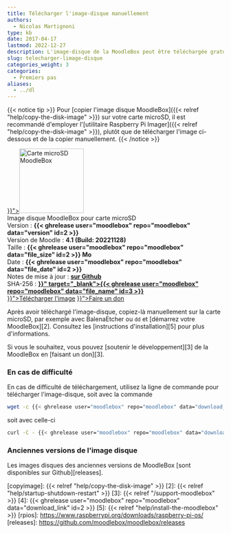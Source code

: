 ```yaml
---
title: Télécharger l'image-disque manuellement
authors:
  - Nicolas Martignoni
type: kb
date: 2017-04-17
lastmod: 2022-12-27
description: L'image-disque de la MoodleBox peut être téléchargée gratuitement et librement sur sur cette page.
slug: telecharger-limage-disque
categories_weight: 3
categories:
  - Premiers pas
aliases:
  - ../dl
---
```


{{< notice tip >}}
Pour [copier l'image disque MoodleBox]({{< relref "help/copy-the-disk-image" >}}) sur votre carte microSD, il est recommandé d'employer l'[utilitaire Raspberry Pi Imager]({{< relref "help/copy-the-disk-image" >}}), plutôt que de télécharger l'image ci-dessous et de la copier manuellement.
{{< /notice >}}

<div class="downloads row gx-0">
  <div class="image-icon text-center col-sm-3">
    <a class="piwik_download" href="{{< ghrelease user="moodlebox" repo="moodlebox" data="download_link" id=2 >}}"><img alt="Carte microSD MoodleBox" src="/img/media/moodlebox-sdcard.png" width="150" height="150"></a>
  </div>
  <div class="image-info col-sm-9">
    <div class="image-description">
      Image disque MoodleBox pour carte microSD
    </div>
    <div class="image-details">
      Version : <strong>{{< ghrelease user="moodlebox" repo="moodlebox" data="version" id=2 >}}</strong>
    </div>
    <div class="image-details">
      Version de Moodle : <strong>4.1 (Build: 20221128)</strong>
    </div>
    <div class="image-details">
      Taille : <strong>{{< ghrelease user="moodlebox" repo="moodlebox" data="file_size" id=2 >}} Mo</strong>
    </div>
    <div class="image-details">
      Date : <strong>{{< ghrelease user="moodlebox" repo="moodlebox" data="file_date" id=2 >}}</strong>
    </div>
    <div class="image-details">
      Notes de mise à jour : <strong><a href="https://github.com/moodlebox/moodlebox/blob/main/CHANGELOG.md" target="_blank">sur Github</a></strong>
    </div>
    <div class="image-details">
      SHA-256 : <strong><a href="{{< ghrelease user="moodlebox" repo="moodlebox" data="download_link" id=3 >}}" target="_blank">{{< ghrelease user="moodlebox" repo="moodlebox" data="file_name" id=3 >}}</a></strong>
    </div>
    <div class="image-download-links">
      <a class="btn dl-zip piwik_download" href="{{< ghrelease user="moodlebox" repo="moodlebox" data="download_link" id=2 >}}"><i class="fa fa-download" aria-hidden="true"></i>Télécharger l'image</a>
      <a class="btn" href="{{< relref "/support-moodlebox" >}}"><i class="fa fa-heart" aria-hidden="true"></i>Faire un don</a>
    </div>
  </div>
</div>

Après avoir téléchargé l'image-disque, copiez-là manuellement sur la carte microSD, par exemple avec BalenaEtcher ou `dd` et [démarrez votre MoodleBox][2]. Consultez les [instructions d'installation][5] pour plus d'informations.

Si vous le souhaitez, vous pouvez [soutenir le développement][3] de la MoodleBox en [faisant un don][3].

### En cas de difficulté

En cas de difficulté de téléchargement, utilisez la ligne de commande pour télécharger l'image-disque, soit avec la commande

```bash
wget -c {{< ghrelease user="moodlebox" repo="moodlebox" data="download_link" id=2 >}}
```

soit avec celle-ci

```bash
curl -C - {{< ghrelease user="moodlebox" repo="moodlebox" data="download_link" id=2 >}}
```

### Anciennes versions de l'image disque

Les images disques des anciennes versions de MoodleBox [sont disponibles sur Github][releases].

 [copyimage]: {{< relref "help/copy-the-disk-image" >}}
 [2]: {{< relref "help/startup-shutdown-restart" >}}
 [3]: {{< relref "/support-moodlebox" >}}
 [4]: {{< ghrelease user="moodlebox" repo="moodlebox" data="download_link" id=2 >}}
 [5]: {{< relref "help/install-the-moodlebox" >}}
 [rpios]: https://www.raspberrypi.org/downloads/raspberry-pi-os/
 [releases]: https://github.com/moodlebox/moodlebox/releases
